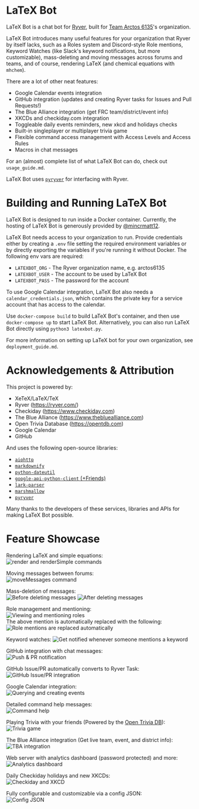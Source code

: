 # LaTeX Bot

LaTeX Bot is a chat bot for [Ryver](https://ryver.com/), built for [Team Arctos 6135](https://www.arctos6135.com/)'s organization.

LaTeX Bot introduces many useful features for your organization that Ryver by itself lacks, such as a Roles system and Discord-style Role mentions,
Keyword Watches (like Slack's keyword notifications, but more customizable), mass-deleting and moving messages across forums and teams,
and of course, rendering LaTeX (and chemical equations with `mhchem`).

There are a lot of other neat features:
- Google Calendar events integration
- GitHub integration (updates and creating Ryver tasks for Issues and Pull Requests!)
- The Blue Alliance integration (get FRC team/district/event info)
- XKCDs and checkiday.com integration
- Toggleable daily events reminders, new xkcd and holidays checks
- Built-in singleplayer or multiplayer trivia game
- Flexible command access management with Access Levels and Access Rules
- Macros in chat messages

For an (almost) complete list of what LaTeX Bot can do, check out `usage_guide.md`.

LaTeX Bot uses [`pyryver`](https://github.com/tylertian123/pyryver) for interfacing with Ryver.

# Building and Running LaTeX Bot

LaTeX Bot is designed to run inside a Docker container. Currently, the hosting of LaTeX Bot is generously provided by [@mincrmatt12](https://github.com/mincrmatt12). 

LaTeX Bot needs access to your organization to run. 
Provide credentials either by creating a `.env` file setting the required environment variables or by directly exporting the variables if you're running it without Docker.
The following env vars are required:
- `LATEXBOT_ORG` - The Ryver organization name, e.g. arctos6135
- `LATEXBOT_USER` - The account to be used by LaTeX Bot
- `LATEXBOT_PASS` - The password for the account

To use Google Calendar integration, LaTeX Bot also needs a `calendar_credentials.json`, which contains the private key for a service account that has access to the calendar.

Use `docker-compose build` to build LaTeX Bot's container, and then use `docker-compose up` to start LaTeX Bot. 
Alternatively, you can also run LaTeX Bot directly using `python3 latexbot.py`.

For more information on setting up LaTeX bot for your own organization, see `deployment_guide.md`.

# Acknowledgements & Attribution
This project is powered by:
- XeTeX/LaTeX/TeX
- Ryver (https://ryver.com/)
- Checkiday (https://www.checkiday.com)
- The Blue Alliance (https://www.thebluealliance.com)
- Open Trivia Database (https://opentdb.com)
- Google Calendar
- GitHub

And uses the following open-source libraries:
- [`aiohttp`](https://pypi.org/project/aiohttp/)
- [`markdownify`](https://pypi.org/project/markdownify/)
- [`python-dateutil`](https://pypi.org/project/python-dateutil/)
- [`google-api-python-client` (+Friends)](https://pypi.org/project/google-api-python-client/)
- [`lark-parser`](https://pypi.org/project/lark-parser/)
- [`marshmallow`](https://pypi.org/project/marshmallow/)
- [`pyryver`](https://pypi.org/project/pyryver/)

Many thanks to the developers of these services, libraries and APIs for making LaTeX Bot possible.

# Feature Showcase
Rendering LaTeX and simple equations:  
![`render` and `renderSimple` commands](https://user-images.githubusercontent.com/32781310/92654019-329b4a00-f2bd-11ea-92f3-5365f0a5ade7.png)

Moving messages between forums:  
![`moveMessages` command](https://user-images.githubusercontent.com/32781310/92656127-7fcceb00-f2c0-11ea-9e4c-1f3d4d8e2dc3.png)

Mass-deletion of messages:  
![Before deleting messages](https://user-images.githubusercontent.com/32781310/92657715-49449f80-f2c3-11ea-9eee-2454df4a9d28.png)
![After deleting messages](https://user-images.githubusercontent.com/32781310/92657775-61b4ba00-f2c3-11ea-8033-65b93eec6480.png)

Role management and mentioning:  
![Viewing and mentioning roles](https://user-images.githubusercontent.com/32781310/92657351-ad1a9880-f2c2-11ea-8a27-95c8a3266516.png)  
The above mention is automatically replaced with the following:  
![Role mentions are replaced automatically](https://user-images.githubusercontent.com/32781310/92657418-ca4f6700-f2c2-11ea-9c1e-3729bd6b1495.png)

Keyword watches:
![Get notified whenever someone mentions a keyword](https://user-images.githubusercontent.com/32781310/93953201-ce46a480-fd18-11ea-802f-eda24c17b83b.png)

GitHub integration with chat messages:  
![Push & PR notification](https://user-images.githubusercontent.com/32781310/92654629-19df6400-f2be-11ea-9fb7-f53f92c8baf6.png)

GitHub Issue/PR automatically converts to Ryver Task:  
![GitHub Issue/PR integration](https://user-images.githubusercontent.com/32781310/92654722-41cec780-f2be-11ea-805a-78254b6e8ef2.png)

Google Calendar integration:  
![Querying and creating events](https://user-images.githubusercontent.com/32781310/92655233-11d3f400-f2bf-11ea-988b-6f49d38089fb.png)

Detailed command help messages:  
![Command help](https://user-images.githubusercontent.com/32781310/92657926-a6d8ec00-f2c3-11ea-9258-37b31f480b6f.png)

Playing Trivia with your friends (Powered by the [Open Trivia DB](https://opentdb.com/)):  
![Trivia game](https://user-images.githubusercontent.com/32781310/92655442-6e371380-f2bf-11ea-898b-e18b18b0814b.png)

The Blue Alliance integration (Get live team, event, and district info):  
![TBA integration](https://user-images.githubusercontent.com/32781310/92655595-afc7be80-f2bf-11ea-89bc-0b4f7841dd5b.png)

Web server with analytics dashboard (password protected) and more:  
![Analytics dashboard](https://user-images.githubusercontent.com/32781310/92655927-2664bc00-f2c0-11ea-8194-b8b3088d9448.png)

Daily Checkiday holidays and new XKCDs:  
![Checkiday and XKCD](https://user-images.githubusercontent.com/32781310/92656281-c3275980-f2c0-11ea-8f9e-faa45c107e07.png)

Fully configurable and customizable via a config JSON:  
![Config JSON](https://user-images.githubusercontent.com/32781310/92656742-9162c280-f2c1-11ea-952a-00b0536d60e8.png)
